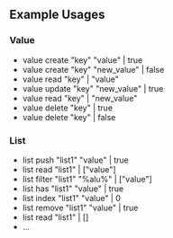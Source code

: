 


## Example Usages

### Value
- value create "key" "value"              | true
- value create "key" "new_value"          | false
- value read "key"                        | "value"
- value update "key" "new_value"          | true
- value read "key"                        | "new_value"
- value delete "key"                      | true
- value delete "key"                      | false

### List
- list push "list1" "value"               | true
- list read "list1"                       | ["value"]   
- list filter "list1" "%alu%"             | ["value"]
- list has "list1" "value"                | true
- list index "list1" "value"              | 0
- list remove "list1" "value"             | true
- list read "list1"                       | []
- ...



    

